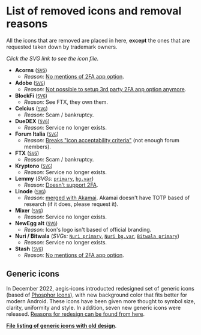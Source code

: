 # List of removed icons and removal reasons

All the icons that are removed are placed in here, **except** the ones that are requested taken down by trademark owners.

*Click the SVG link to see the icon file.*

- **Acorns** ([`SVG`](../../main/removed_icons/Acorns.svg))
  - *Reason:* [No mentions of 2FA app option](https://www.acorns.com/support/how-do-i-turn-on-two-factor-authentication-on-my-account/).
- **Adobe** ([`SVG`](../../main/removed_icons/Adobe.svg))
  - *Reason:* [Not possible to setup 3rd party 2FA app option anymore](https://helpx.adobe.com/manage-account/using/secure-your-adobe-account.html).
- **BlockFi** ([`SVG`](../../main/removed_icons/BlockFi.svg))
  - *Reason:* See FTX, they own them.
- **Celcius** ([`SVG`](../../main/removed_icons/Celcius.svg))
  - *Reason:* Scam / bankruptcy.
- **DueDEX** ([`SVG`](../../main/removed_icons/DueDEX.svg))
  - *Reason:* Service no longer exists.
- **Forum Italia** ([`SVG`](../../main/removed_icons/Forum%20Italia.svg))
  - *Reason:* [Breaks "icon acceptability criteria"](https://github.com/aegis-icons/aegis-icons/blob/master/CONTRIBUTING.md#case-by-case-basis) (not enough forum members).
- **FTX** ([`SVG`](../../main/removed_icons/FTX.svg))
  - *Reason:* Scam / bankruptcy.
- **Kryptono** ([`SVG`](../../main/removed_icons/Kryptono.svg))
  - *Reason:* Service no longer exists.
- **Lemmy** (*SVGs:* [`primary`](../../main/removed_icons/Lemmy.svg), [`bg.var`](../../main/removed_icons/Lemmy%20bg.var.svg))
  - *Reason:* [Doesn't support 2FA](https://github.com/LemmyNet/lemmy/issues/1434#issuecomment-904770838).
- **Linode** ([`SVG`](../../main/removed_icons/Linode.svg))
  - *Reason:* [merged with Akamai](https://www.linode.com/blog/linode/a-bold-new-approach-to-the-cloud/). Akamai doesn't have TOTP based of research (if it does, please request it).
- **Mixer** ([`SVG`](../../main/removed_icons/Mixer.svg))
  - *Reason:* Service no longer exists.
- **NewEgg alt** ([`SVG`](../../main/removed_icons/Newegg%20alt.svg))
  - *Reason:* Icon's logo isn't based of official branding.
- **Nuri / Bitwala** (*SVGs:* [`Nuri primary`](../../main/removed_icons/Nuri.svg), [`Nuri bg.var`](../../main/removed_icons/Nuri%20bg.var.svg), [`Bitwala primary`](../../main/removed_icons/Bitwala.svg))
  - *Reason:* Service no longer exists.
- **Stash** ([`SVG`](../../main/removed_icons/Stash.svg))
  - *Reason:* [No mentions of 2FA app option](https://ask.stash.com/ask/what-is-two-factor-authentication/).
  
## Generic icons

In December 2022, aegis-icons introducted redesigned set of generic icons (based of [Phosphor Icons](https://phosphoricons.com/)), with new background color that fits better for modern Android. These icons have been given more thought to symbol size, clarity, uniformity and style. In addition, seven new generic icons were released. [Reasons for redesign can be found from here](https://github.com/aegis-icons/aegis-icons/issues/722).

**[File listing of generic icons with old design](https://github.com/aegis-icons/misc/tree/main/removed_icons/Generic)**.